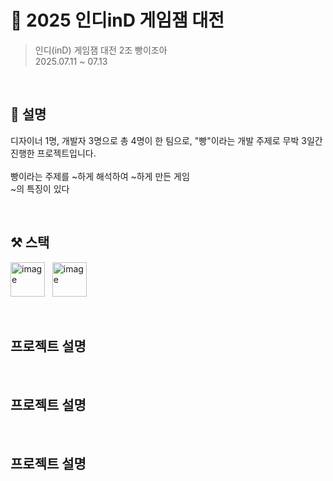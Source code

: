 # 🍞 2025 인디inD 게임잼 대전
> 인디(inD) 게임잼 대전 2조 빵이조아  
> 2025.07.11 ~ 07.13

<br>

## 📄 설명
디자이너 1명, 개발자 3명으로 총 4명이 한 팀으로, "빵"이라는 개발 주제로 무박 3일간 진행한 프로젝트입니다.  
<br>
빵이라는 주제를 ~하게 해석하여 ~하게 만든 게임  
~의 특징이 있다

<br>

## ⚒️ 스택
<img width="55" height="55" alt="image" src="https://github.com/user-attachments/assets/4213a520-9f72-4a18-91e4-904ba252ea28" /> &nbsp;
<img width="55" height="55" alt="image" src="https://github.com/user-attachments/assets/68513a58-fdb4-4d08-a454-2d30d105e8bc" />


<br>

## 프로젝트 설명

<br>

## 프로젝트 설명

<br>

## 프로젝트 설명
